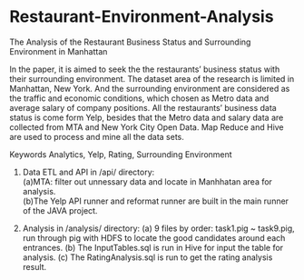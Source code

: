 # Restaurant-Environment-Analysis

The Analysis of the Restaurant Business Status and Surrounding Environment in Manhattan

In the paper, it is aimed to seek the the restaurants’ business status with their surrounding environment. The dataset area of the research is limited in Manhattan, New York. And the surrounding environment are considered as the traffic and economic conditions, which chosen as Metro data and average salary of company positions. All the restaurants’ business data status is come form Yelp, besides that the Metro data and salary data are collected from MTA and New York City Open Data. Map Reduce and Hive are used to process and mine all the data sets. 

Keywords
Analytics, Yelp, Rating, Surrounding Environment

1. Data ETL and API in /api/ directory: <br />
  (a)MTA: filter out unnessary data and locate in Manhhatan area for analysis. <br />
  (b)The Yelp API runner and reformat runner are built in the main runner of the JAVA project. <br />

2. Analysis in /analysis/ directory:
  (a) 9 files by order: task1.pig ~ task9.pig, run through pig with HDFS to locate the good candidates around each entrances.
  (b) The InputTables.sql is run in Hive for input the table for analysis.
  (c) The RatingAnalysis.sql is run to get the rating analysis result.
